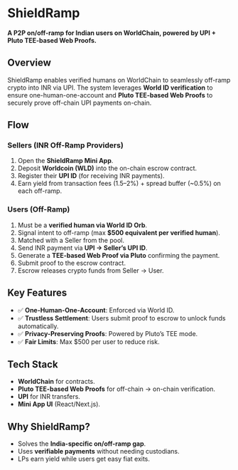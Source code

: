 # ShieldRamp

**A P2P on/off-ramp for Indian users on WorldChain, powered by UPI + Pluto TEE-based Web Proofs.**

## Overview

ShieldRamp enables verified humans on WorldChain to seamlessly off-ramp crypto into INR via UPI. The system leverages **World ID verification** to ensure one-human-one-account and **Pluto TEE-based Web Proofs** to securely prove off-chain UPI payments on-chain.

## Flow

### Sellers (INR Off-Ramp Providers)

1. Open the **ShieldRamp Mini App**.
2. Deposit **Worldcoin (WLD)** into the on-chain escrow contract.
3. Register their **UPI ID** (for receiving INR payments).
4. Earn yield from transaction fees (1.5–2%) + spread buffer (~0.5%) on each off-ramp.

### Users (Off-Ramp)

1. Must be a **verified human via World ID Orb**.
2. Signal intent to off-ramp (max **$500 equivalent per verified human**).
3. Matched with a Seller from the pool.
4. Send INR payment via **UPI → Seller’s UPI ID**.
5. Generate a **TEE-based Web Proof via Pluto** confirming the payment.
6. Submit proof to the escrow contract.
7. Escrow releases crypto funds from Seller → User.

## Key Features

* ✅ **One-Human-One-Account**: Enforced via World ID.
* ✅ **Trustless Settlement**: Users submit proof to escrow to unlock funds automatically.
* ✅ **Privacy-Preserving Proofs**: Powered by Pluto’s TEE mode.
* ✅ **Fair Limits**: Max $500 per user to reduce risk.

## Tech Stack

* **WorldChain** for contracts.
* **Pluto TEE-based Web Proofs** for off-chain → on-chain verification.
* **UPI** for INR transfers.
* **Mini App UI** (React/Next.js).

## Why ShieldRamp?

* Solves the **India-specific on/off-ramp gap**.
* Uses **verifiable payments** without needing custodians.
* LPs earn yield while users get easy fiat exits.

